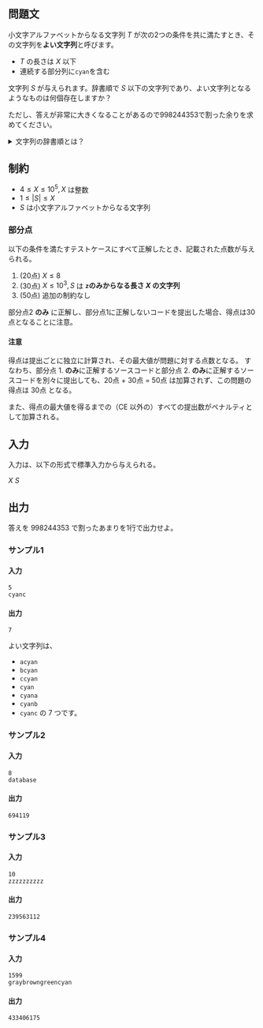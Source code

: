 ## 問題文

小文字アルファベットからなる文字列 $T$ が次の2つの条件を共に満たすとき、その文字列を**よい文字列**と呼びます。
- $T$ の長さは $X$ 以下
- 連続する部分列に`cyan`を含む

文字列 $S$ が与えられます。辞書順で $S$ 以下の文字列であり、よい文字列となるようなものは何個存在しますか？

ただし、答えが非常に大きくなることがあるので$998244353$で割った余りを求めてください。

<details><summary>文字列の辞書順とは？</summary>

文字列 $A = A_1A_2\cdots A_{|A|}$ が文字列 $B = B_1B_2\cdots B_{|B|}$ より**辞書順で小さい**とは、以下の $2$ つのうちどちらかが成り立つ場合にいいます。ここで、 $|A|, |B|$ はそれぞれ $A, B$ の文字列の長さを表します。
- $|A| < |B|$ かつ $A_1A_2\cdots A_{|A|} = B_1B_2\cdots B_{|A|}$ である。
- ある整数 $1 \leq i \leq \min(|A|, |B|)$ が存在して、以下の $2$ つが成り立つ。
  - $A_1A_2\cdots A_{i-1} = B_1B_2\cdots B_{i-1}$
  - $A_i$ のほうが、アルファベット順で $B_i$ より前
</details>

## 制約

- $4 \leq X \leq 10^5, X$ は整数
- $1 \leq |S| \leq X$ 
- $S$ は小文字アルファベットからなる文字列

### 部分点
以下の条件を満たすテストケースにすべて正解したとき、記載された点数が与えられる。
1. (20点) $X \leq 8$
1. (30点) $X \leq 10^3, S$ は **`z`のみからなる長さ $X$ の文字列**
1. (50点) 追加の制約なし

部分点2 **のみ** に正解し、部分点1に正解しないコードを提出した場合、得点は30点となることに注意。

#### 注意
得点は提出ごとに独立に計算され、その最大値が問題に対する点数となる。
すなわち、部分点 1. **のみ**に正解するソースコードと部分点 2. **のみ**に正解するソースコードを別々に提出しても、20点 + 30点 = 50点 は加算されず、この問題の得点は 30点 となる。

また、得点の最大値を得るまでの（CE 以外の）すべての提出数がペナルティとして加算される。

## 入力

入力は、以下の形式で標準入力から与えられる。
<div class="code-math">

$X$
$S$
</div>

## 出力

答えを $998244353$ で割ったあまりを1行で出力せよ。

### サンプル1
#### 入力
```
5
cyanc
```

#### 出力
```
7
```

よい文字列は、
- `acyan`
- `bcyan`
- `ccyan`
- `cyan`
- `cyana`
- `cyanb`
- `cyanc`
の $7$ つです。

### サンプル2
#### 入力
```
8
database
```

#### 出力
```
694119
```

### サンプル3
#### 入力
```
10
zzzzzzzzzz
```

#### 出力
```
239563112
```

### サンプル4
#### 入力
```
1599
graybrowngreencyan
```

#### 出力
```
433406175
```
